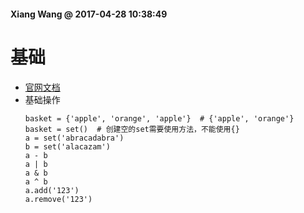 #### Xiang Wang @ 2017-04-28 10:38:49

# 基础
* [官网文档](https://docs.python.org/3/tutorial/datastructures.html#sets)
* 基础操作
    ```
    basket = {'apple', 'orange', 'apple'}  # {'apple', 'orange'}
    basket = set()  # 创建空的set需要使用方法，不能使用{}
    a = set('abracadabra')
    b = set('alacazam')
    a - b
    a | b
    a & b
    a ^ b
    a.add('123')
    a.remove('123')
    ```
